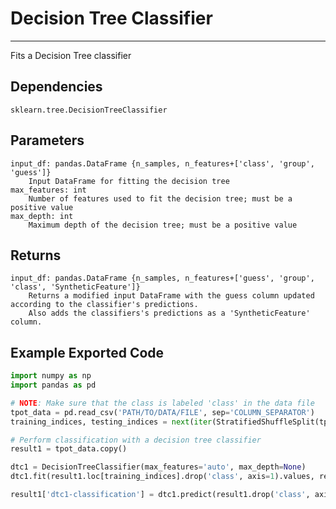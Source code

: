 # Decision Tree Classifier
* * * 

Fits a Decision Tree classifier

## Dependencies 
    sklearn.tree.DecisionTreeClassifier

Parameters
----------
    input_df: pandas.DataFrame {n_samples, n_features+['class', 'group', 'guess']}
        Input DataFrame for fitting the decision tree
    max_features: int
        Number of features used to fit the decision tree; must be a positive value
    max_depth: int
        Maximum depth of the decision tree; must be a positive value

Returns
-------
    input_df: pandas.DataFrame {n_samples, n_features+['guess', 'group', 'class', 'SyntheticFeature']}
        Returns a modified input DataFrame with the guess column updated according to the classifier's predictions.
        Also adds the classifiers's predictions as a 'SyntheticFeature' column.

Example Exported Code
---------------------

```Python
import numpy as np
import pandas as pd

# NOTE: Make sure that the class is labeled 'class' in the data file
tpot_data = pd.read_csv('PATH/TO/DATA/FILE', sep='COLUMN_SEPARATOR')
training_indices, testing_indices = next(iter(StratifiedShuffleSplit(tpot_data['class'].values, n_iter=1, train_size=0.75, test_size=0.25)))

# Perform classification with a decision tree classifier
result1 = tpot_data.copy()

dtc1 = DecisionTreeClassifier(max_features='auto', max_depth=None)
dtc1.fit(result1.loc[training_indices].drop('class', axis=1).values, result1.loc[training_indices, 'class'].values)

result1['dtc1-classification'] = dtc1.predict(result1.drop('class', axis=1).values)

```
